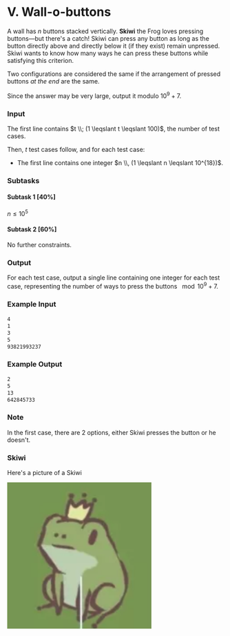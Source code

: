 # V. Wall-o-buttons

A wall has $n$ buttons stacked vertically. **Skiwi** the Frog loves pressing buttons—but there's a catch! Skiwi can press any button as long as the button directly above and directly below it (if they exist) remain unpressed. Skiwi wants to know how many ways he can press these buttons while satisfying this criterion.

Two configurations are considered the same if the arrangement of pressed buttons *at the end* are the same. 

Since the answer may be very large, output it modulo $10^9 + 7$.

### Input
The first line contains $t \\; (1 \leqslant t \leqslant 100)$, the number of test cases.

Then, $t$ test cases follow, and for each test case:

- The first line contains one integer $n \\, (1 \leqslant n \leqslant 10^{18})$.

### Subtasks

#### Subtask 1 [40%]
$n \leqslant 10^5$

#### Subtask 2 [60%]
No further constraints.

### Output
For each test case, output a single line containing one integer for each test case, representing the number of ways to press the buttons $\mod{10^9 + 7}$.

### Example Input
```
4
1
3
5
93821993237
```

### Example Output
```
2
5
13
642845733
```

### Note
In the first case, there are $2$ options, either Skiwi presses the button or he doesn't.

### Skiwi
Here's a picture of a Skiwi

![Skiwi](assets/skiwi.png)
